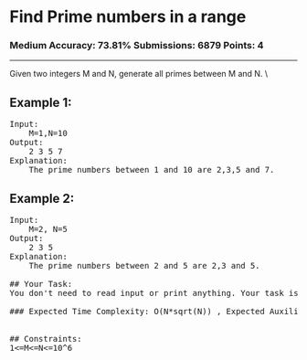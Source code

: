 # Find Prime numbers in a range 
### Medium Accuracy: 73.81% Submissions: 6879 Points: 4
---

Given two integers M and N, generate all primes between M and N. \

## Example 1:
<pre>
Input:
	M=1,N=10
Output:
	2 3 5 7
Explanation:
	The prime numbers between 1 and 10 are 2,3,5 and 7.
</pre>

## Example 2:
<pre>
Input:
	M=2, N=5
Output:
	2 3 5
Explanation:
	The prime numbers between 2 and 5 are 2,3 and 5.

## Your Task:
You don't need to read input or print anything. Your task is to complete the function primeRange() which takes 2 integer inputs M and N and returns a list of all primes between M and N. \

### Expected Time Complexity: O(N*sqrt(N)) , Expected Auxiliary Space: O(1)


## Constraints:
1<=M<=N<=10^6
